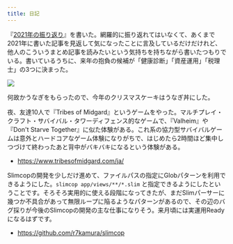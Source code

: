```yaml
---
title: 日記
---
```


『[2021年の振り返り](https://r7kamura.com/articles/2021-12-25-retrospective-2021)』を書いた。網羅的に振り返れてはいなくて、あくまで2021年に書いた記事を見返して気になったことに言及しているだけだけれど、他人のこういうまとめ記事を読みたいという気持ちを持ちながら書いたつもりでいる。書いているうちに、来年の抱負の候補が「健康診断」「資産運用」「税理士」の3つに決まった。

![](https://i.imgur.com/hWctanph.jpg)

何故かうなぎをもらったので、今年のクリスマスケーキはうなぎ丼にした。

夜、友達10人で『Tribes of Midgard』というゲームをやった。マルチプレイ・クラフト・サバイバル・タワーディフェンス的なゲームで、『Valheim』や『Don't Starve Together』に似た体験がある。これ系の協力型サバイバルゲームは意外とハードコアなゲーム体験になりがちで、はじめたら2時間ほど集中しつづけて終わったあと背中がバキバキになるという体験がある。

- <https://www.tribesofmidgard.com/ja/>

Slimcopの開発を少しだけ進めて、ファイルパスの指定にGlobパターンを利用できるようにした。`slimcop app/views/**/*.slim` と指定できるようにしたということです。そろそろ実用的に使える段階になってきたが、まだSlimパーサーに幾つか不具合があって無限ループに陥るようなパターンがあるので、その辺のバグ採りが今後のSlimcopの開発の主な仕事になりそう。来月頃には実運用Readyになるはずです。

- <https://github.com/r7kamura/slimcop>
